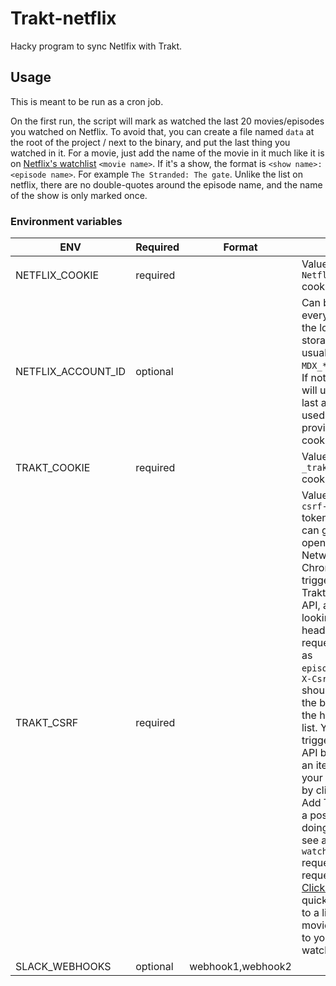 # Trakt-netflix

Hacky program to sync Netlfix with Trakt.

## Usage

This is meant to be run as a cron job.

On the first run, the script will mark as watched the last 20 movies/episodes you watched on Netflix. To avoid that, you can create a file named `data` at the root of the project / next to the binary, and put the last thing you watched in it. For a movie, just add the name of the movie in it much like it is on [Netflix's watchlist](https://www.netflix.com/settings/viewed) `<movie name>`. If it's a show, the format is `<show name>: <episode name>`. For example `The Stranded: The gate`. Unlike the list on netflix, there are no double-quotes around the episode name, and the name of the show is only marked once.

### Environment variables
| ENV | Required | Format | Info |
| --- | --- | --- | --- |
| NETFLIX_COOKIE | required |  | Value of the `NetflixId` cookie |
| NETFLIX_ACCOUNT_ID | optional |  | Can be found everywhere in the local storage, usually in a `MDX_*` object. If not set, it will use the last account used with the provided cookie. |
| TRAKT_COOKIE | required |  | Value of the `_traktsession` cookie |
| TRAKT_CSRF | required | | Value of the `x-csrf-token` token. You can get it by opening the Network tab in Chrome, triggering Trakt private API, and looking at the headers of a request such as `episodes.json`. `X-Csrf-Token` should be at the bottom of the headers list. You can trigger their API by adding an item to your watchlist by clicking on Add To List on a poster, after doing so you'll see a `watchlist` request in the requests list. [Click here](https://trakt.tv/search/movies/?query=lord+of+the+ring) for quick access to a list of movies to add to your watchlist.
| SLACK_WEBHOOKS | optional | webhook1,webhook2 | |
